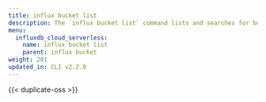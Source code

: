 ```yaml
---
title: influx bucket list
description: The `influx bucket list` command lists and searches for buckets in InfluxDB.
menu:
  influxdb_cloud_serverless:
    name: influx bucket list
    parent: influx bucket
weight: 201
updated_in: CLI v2.2.0
---
```


{{< duplicate-oss >}}
